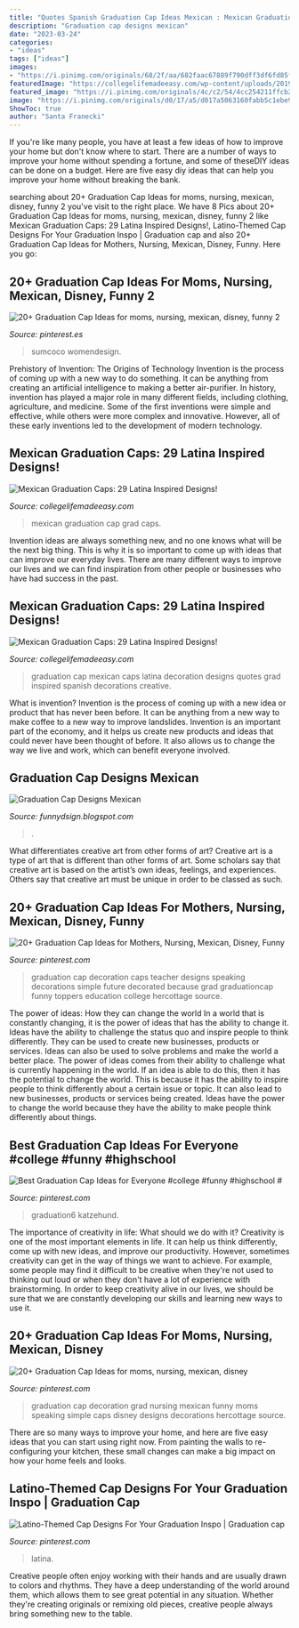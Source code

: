 ```yaml
---
title: "Quotes Spanish Graduation Cap Ideas Mexican : Mexican Graduation Cap Grad Caps"
description: "Graduation cap designs mexican"
date: "2023-03-24"
categories:
- "ideas"
tags: ["ideas"]
images:
- "https://i.pinimg.com/originals/68/2f/aa/682faac67889f790dff3df6fd85f42d7.jpg"
featuredImage: "https://collegelifemadeeasy.com/wp-content/uploads/2019/04/mexican-grad-cap-7.png"
featured_image: "https://i.pinimg.com/originals/4c/c2/54/4cc254211ffcb245968ba58d4bd28180.jpg"
image: "https://i.pinimg.com/originals/d0/17/a5/d017a5063160fabb5c1ebe9d741ef754.jpg"
ShowToc: true
author: "Santa Franecki"
---
```



If you're like many people, you have at least a few ideas of how to improve your home but don't know where to start. There are a number of ways to improve your home without spending a fortune, and some of theseDIY ideas can be done on a budget. Here are five easy diy ideas that can help you improve your home without breaking the bank.

	

		
searching about 20+ Graduation Cap Ideas for moms, nursing, mexican, disney, funny 2 you've visit to the right place. We have 8 Pics about 20+ Graduation Cap Ideas for moms, nursing, mexican, disney, funny 2 like Mexican Graduation Caps: 29 Latina Inspired Designs!, Latino-Themed Cap Designs For Your Graduation Inspo | Graduation cap and also 20+ Graduation Cap Ideas for Mothers, Nursing, Mexican, Disney, Funny. Here you go:
		
    
## 20+ Graduation Cap Ideas For Moms, Nursing, Mexican, Disney, Funny 2

<img loading=lazy src="https://i.pinimg.com/originals/4c/c2/54/4cc254211ffcb245968ba58d4bd28180.jpg" onerror="this.onerror=null;this.src='https://tse4.mm.bing.net/th?id=OIP.p8F9smKleDWpcm_rLxipDAHaJ4&amp;pid=15.1';" alt="20+ Graduation Cap Ideas for moms, nursing, mexican, disney, funny 2">

_Source: pinterest.es_

>sumcoco womendesign. 

	

Prehistory of Invention: The Origins of Technology
Invention is the process of coming up with a new way to do something. It can be anything from creating an artificial intelligence to making a better air-purifier. In history, invention has played a major role in many different fields, including clothing, agriculture, and medicine. Some of the first inventions were simple and effective, while others were more complex and innovative. However, all of these early inventions led to the development of modern technology.

    
## Mexican Graduation Caps: 29 Latina Inspired Designs!

<img loading=lazy src="https://collegelifemadeeasy.com/wp-content/uploads/2019/04/mexican-grad-cap-7.png" onerror="this.onerror=null;this.src='https://tse2.mm.bing.net/th?id=OIP.Z2sAaZnXolcPbK9-MS93YQHaHa&amp;pid=15.1';" alt="Mexican Graduation Caps: 29 Latina Inspired Designs!">

_Source: collegelifemadeeasy.com_

>mexican graduation cap grad caps. 

	

Invention ideas are always something new, and no one knows what will be the next big thing. This is why it is so important to come up with ideas that can improve our everyday lives. There are many different ways to improve our lives and we can find inspiration from other people or businesses who have had success in the past.

    
## Mexican Graduation Caps: 29 Latina Inspired Designs!

<img loading=lazy src="https://collegelifemadeeasy.com/wp-content/uploads/2019/04/mexican-grad-cap-17.png" onerror="this.onerror=null;this.src='https://tse2.mm.bing.net/th?id=OIP.kfYOvBNNFRB8W118Cw1iHgHaHa&amp;pid=15.1';" alt="Mexican Graduation Caps: 29 Latina Inspired Designs!">

_Source: collegelifemadeeasy.com_

>graduation cap mexican caps latina decoration designs quotes grad inspired spanish decorations creative. 

	

What is invention?
Invention is the process of coming up with a new idea or product that has never been before. It can be anything from a new way to make coffee to a new way to improve landslides. 
Invention is an important part of the economy, and it helps us create new products and ideas that could never have been thought of before. It also allows us to change the way we live and work, which can benefit everyone involved.

    
## Graduation Cap Designs Mexican

<img loading=lazy src="https://i.pinimg.com/originals/1b/95/5d/1b955d58b7dfc13d94c6ec3bb514243c.jpg" onerror="this.onerror=null;this.src='https://tse3.mm.bing.net/th?id=OIP.G4UwGABkTMfm8he4nFC2bwHaNi&amp;pid=15.1';" alt="Graduation Cap Designs Mexican">

_Source: funnydsign.blogspot.com_

>. 

	

What differentiates creative art from other forms of art?
Creative art is a type of art that is different than other forms of art. Some scholars say that creative art is based on the artist’s own ideas, feelings, and experiences. Others say that creative art must be unique in order to be classed as such.

    
## 20+ Graduation Cap Ideas For Mothers, Nursing, Mexican, Disney, Funny

<img loading=lazy src="https://i.pinimg.com/originals/46/5a/c2/465ac23d1968018c1a608c5ddd23cb23.jpg" onerror="this.onerror=null;this.src='https://tse2.mm.bing.net/th?id=OIP.UH72wDL8M_scrdfKuylkvQHaJL&amp;pid=15.1';" alt="20+ Graduation Cap Ideas for Mothers, Nursing, Mexican, Disney, Funny">

_Source: pinterest.com_

>graduation cap decoration caps teacher designs speaking decorations simple future decorated because grad graduationcap funny toppers education college hercottage source. 

	

The power of ideas: How they can change the world
In a world that is constantly changing, it is the power of ideas that has the ability to change it. Ideas have the ability to challenge the status quo and inspire people to think differently. They can be used to create new businesses, products or services. Ideas can also be used to solve problems and make the world a better place.
The power of ideas comes from their ability to challenge what is currently happening in the world. If an idea is able to do this, then it has the potential to change the world. This is because it has the ability to inspire people to think differently about a certain issue or topic. It can also lead to new businesses, products or services being created. Ideas have the power to change the world because they have the ability to make people think differently about things.

    
## Best Graduation Cap Ideas For Everyone #college #funny #highschool #

<img loading=lazy src="https://i.pinimg.com/originals/68/2f/aa/682faac67889f790dff3df6fd85f42d7.jpg" onerror="this.onerror=null;this.src='https://tse3.mm.bing.net/th?id=OIP.TM_RJYTTCQOX-WbvDFqpkAHaHa&amp;pid=15.1';" alt="Best Graduation Cap Ideas for Everyone #college #funny #highschool #">

_Source: pinterest.com_

>graduation6 katzehund. 

	

The importance of creativity in life: What should we do with it?
Creativity is one of the most important elements in life. It can help us think differently, come up with new ideas, and improve our productivity. However, sometimes creativity can get in the way of things we want to achieve. For example, some people may find it difficult to be creative when they're not used to thinking out loud or when they don't have a lot of experience with brainstorming. In order to keep creativity alive in our lives, we should be sure that we are constantly developing our skills and learning new ways to use it.

    
## 20+ Graduation Cap Ideas For Moms, Nursing, Mexican, Disney

<img loading=lazy src="https://i.pinimg.com/originals/44/bc/24/44bc24ca2807961ad695d0de930a276a.jpg" onerror="this.onerror=null;this.src='https://tse1.mm.bing.net/th?id=OIP.azeipf2iluafz272ZfJ5JAHaJO&amp;pid=15.1';" alt="20+ Graduation Cap Ideas for moms, nursing, mexican, disney">

_Source: pinterest.com_

>graduation cap decoration grad nursing mexican funny moms speaking simple caps disney designs decorations hercottage source. 

	

There are so many ways to improve your home, and here are five easy ideas that you can start using right now. From painting the walls to re-configuring your kitchen, these small changes can make a big impact on how your home feels and looks.

    
## Latino-Themed Cap Designs For Your Graduation Inspo | Graduation Cap

<img loading=lazy src="https://i.pinimg.com/originals/d0/17/a5/d017a5063160fabb5c1ebe9d741ef754.jpg" onerror="this.onerror=null;this.src='https://tse4.mm.bing.net/th?id=OIP.0vWL68mFTUSjoA4JN98YqAHaHa&amp;pid=15.1';" alt="Latino-Themed Cap Designs For Your Graduation Inspo | Graduation cap">

_Source: pinterest.com_

>latina. 

	

Creative people often enjoy working with their hands and are usually drawn to colors and rhythms. They have a deep understanding of the world around them, which allows them to see great potential in any situation. Whether they're creating originals or remixing old pieces, creative people always bring something new to the table.

